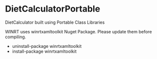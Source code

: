 DietCalculatorPortable
======================

DietCalculator built using Portable Class Libraries


WINRT uses winrtxamltoolkit Nuget Package. Please update them before compiling.
<ul>

<li>uninstall-package winrtxamltoolkit </li>
<li>install-package winrtxamltoolkit</li>
</ul>
